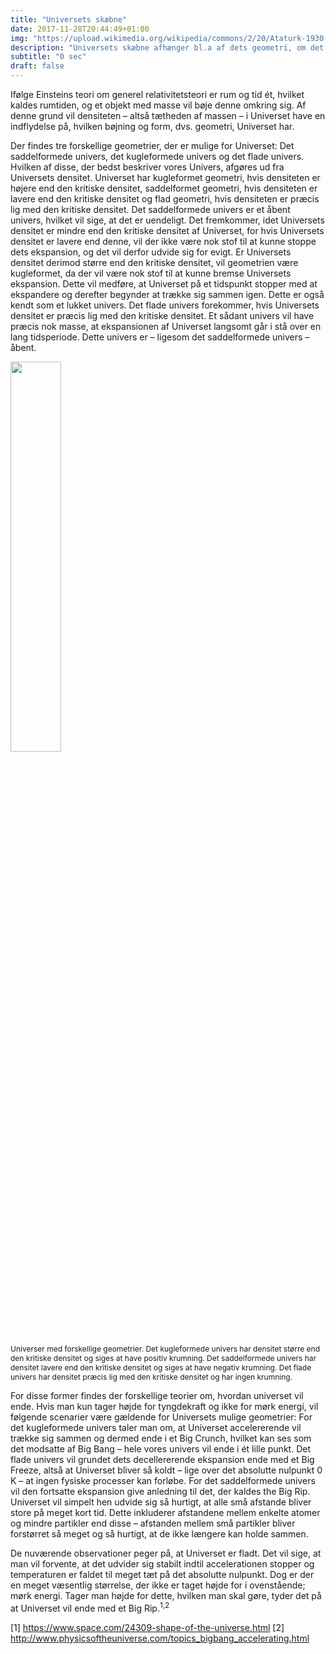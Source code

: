 ```yaml
---
title: "Universets skæbne"
date: 2017-11-28T20:44:49+01:00
img: "https://upload.wikimedia.org/wikipedia/commons/2/20/Ataturk-1930-amongpublic.jpg"
description: "Universets skæbne afhænger bl.a af dets geometri, om det er fladt, saddelformetet eller kugleformet, men også den mørke energi i universet har indflydelse på det skæbene."
subtitle: "0 sec"
draft: false
---
```


Ifølge Einsteins teori om generel relativitetsteori er rum og tid ét, hvilket kaldes rumtiden, og et objekt med masse vil bøje denne omkring sig. Af denne grund vil densiteten – altså tætheden af massen – i Universet have en indflydelse på, hvilken bøjning og form, dvs. geometri, Universet har.


Der findes tre forskellige geometrier, der er mulige for Universet: Det saddelformede univers, det kugleformede univers og det flade univers. Hvilken af disse, der bedst beskriver vores Univers, afgøres ud fra Universets densitet. Universet har kugleformet geometri, hvis densiteten er højere end den kritiske densitet, saddelformet geometri, hvis densiteten er lavere end den kritiske densitet og flad geometri, hvis densiteten er præcis lig med den kritiske densitet.
Det saddelformede univers er et åbent univers, hvilket vil sige, at det er uendeligt. Det fremkommer, idet Universets densitet er mindre end den kritiske densitet af Universet, for hvis Universets densitet er lavere end denne, vil der ikke være nok stof til at kunne stoppe dets ekspansion, og det vil derfor udvide sig for evigt.
Er Universets densitet derimod større end den kritiske densitet, vil geometrien være kugleformet, da der vil være nok stof til at kunne bremse Universets ekspansion. Dette vil medføre, at Universet på et tidspunkt stopper med at ekspandere og derefter begynder at trække sig sammen igen. Dette er også kendt som et lukket univers.
Det flade univers forekommer, hvis Universets densitet er præcis lig med den kritiske densitet. Et sådant univers vil have præcis nok masse, at ekspansionen af Universet langsomt går i stå over en lang tidsperiode. Dette univers er – ligesom det saddelformede univers – åbent.

<div>
    <img src="https://i.imgur.com/ksZ0k5x.png" style="width: 40%"></img>
    <p style="font-size: 12px">
        Universer med forskellige geometrier. Det kugleformede univers har densitet større end den kritiske densitet og siges at have positiv krumning. Det saddelformede univers har densitet lavere end den kritiske densitet og siges at have negativ krumning. Det flade univers har densitet præcis lig med den kritiske densitet og har ingen krumning.
    </p>
</div>

For disse former findes der forskellige teorier om, hvordan universet vil ende. Hvis man kun tager højde for tyngdekraft og ikke for mørk energi, vil følgende scenarier være gældende for Universets mulige geometrier:
For det kugleformede univers taler man om, at Universet accelererende vil trække sig sammen og dermed ende i et Big Crunch, hvilket kan ses som det modsatte af Big Bang – hele vores univers vil ende i ét lille punkt.
Det flade univers vil grundet dets decellererende ekspansion ende med et Big Freeze, altså at Universet bliver så koldt – lige over det absolutte nulpunkt 0 K – at ingen fysiske processer kan forløbe.
For det saddelformede univers vil den fortsatte ekspansion give anledning til det, der kaldes the Big Rip. Universet vil simpelt hen udvide sig så hurtigt, at alle små afstande bliver store på meget kort tid. Dette inkluderer afstandene mellem enkelte atomer og mindre partikler end disse – afstanden mellem små partikler bliver forstørret så meget og så hurtigt, at de ikke længere kan holde sammen.

De nuværende observationer peger på, at Universet er fladt. Det vil sige, at man vil forvente, at det udvider sig stabilt indtil accelerationen stopper og temperaturen er faldet til meget tæt på det absolutte nulpunkt. Dog er der en meget væsentlig størrelse, der ikke er taget højde for i ovenstående; mørk energi. Tager man højde for dette, hvilken man skal gøre, tyder det på at Universet vil ende med et Big Rip.<sup>1,2</sup>



[1] https://www.space.com/24309-shape-of-the-universe.html
[2] http://www.physicsoftheuniverse.com/topics_bigbang_accelerating.html
